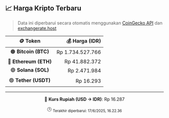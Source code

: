 

<!-- HARGA_KRIPTO -->
## 📈 Harga Kripto Terbaru

> Data ini diperbarui secara otomatis menggunakan [CoinGecko API](https://www.coingecko.com/) dan [exchangerate.host](https://exchangerate.host/)

<div align="center">

| 🪙 Token | 💰 Harga (IDR) |
|:------:|---------------:|
| 🟠 **Bitcoin (BTC)**   | Rp 1.734.527.766 |
| 🔵 **Ethereum (ETH)**  | Rp 41.882.372 |
| 🟣 **Solana (SOL)**    | Rp 2.471.984 |
| 🟢 **Tether (USDT)**   | Rp 16.293 |

---

💱 **Kurs Rupiah (USD → IDR)**: Rp 16.287

🕒 <sub>Terakhir diperbarui: 17/6/2025, 16.22.36</sub>

</div>
<!-- /HARGA_KRIPTO -->